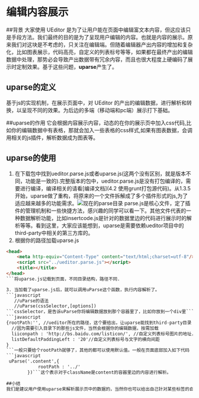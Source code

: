 # 编辑内容展示

##背景
大家使用 UEditor 是为了让用户能在页面中编辑富文本内容，但这应该只是手段方法。我们最终的目的是为了呈现用户编辑的内容。也就是内容的展示。原来我们对这块是不考虑的，只关注在编辑端。但随着编辑器产出内容的增加和复杂化，比如图表展示，代码高亮，自定义的列表标号等等，如果都在最终产出的编辑数据中处理，那势必会导致产出数据带有冗余内容，而且也很大程度上硬编码了展示时定制效果。基于这些问题，**uparse**产生了。

## uparse的定义 
基于js的实现机制，在展示页面中，对 UEditor 的产出的编辑数据，进行解析和转换，以呈现不同的效果。为后边的多端（移动端和pc端）展示打下基础。

##uparse的作用
它会根据内容展示内容，动态的在你的展示页中加入css代码,比如你的编辑数据中有表格，那就会加入一些表格的css样式,如果有图表数据，会调用相关的js插件，解析数据成为图表等。

## uparse的使用

1. 在下载包中找到ueditor.parse.js或者uparse.js(这两个没有区别，就是版本不同，功能是一致的).完整版本的包中，ueditor.parse.js是没有打包编译的，需要进行编译，编译相关的请看[编译文档](4.2 使用grunt打包源代码)。从1.3.5开始，uparse做了重构，将原来的一个文件拆解成了多个插件形式的js,为了适应越来越多的功能需求。![现在的parse目录](images/parse.png) parse.js是核心文件，定了插件的管理机制和一些快捷方法，感兴趣的同学可以看一下。其他文件代表的一种数据解析功能，比如insertcode.js是针对的数据里边的代码进行展示时的解析等等。看到这里，大家应该能想到，uparse是需要依赖ueditor项目中的third-party中相关的第三方库的。
2. 根据你的路径加载uparse.js
```html
<head>
    <meta http-equiv="Content-Type" content="text/html;charset=utf-8"/>
    <script src="../ueditor.parse.js"></script>
    <title></title>
</head>
```将uparse.js记载到页面，不同目录结构，路径不同.

3. 当加载了uparse.js后，就可以调用uParse这个函数，执行内容解析了。
```javascript
   //uParse的语法
   //uParse(cssSelector,[options])
```cssSelector，是告诉uParse你将编辑数据放到那个容器里了，比如你放到一个div里```html <div id="content"><p>dsfsdF</p><p>sdsdf</p></div>```cssSelector就是#content,现在支持3种格式,tag,id,class.也就是你可以渲染页面中多个地方。options是个json对象。基于1.3.5版本，可配置的参数。
```javascript
{rootPath:'', //ueditor所在的路径，这个要给出，让uparse能找到third-party目录
  //因为需要引入目录下的那些js文件，当然会根据你的编辑数据，按需加载
  liiconpath : 'http://bs.baidu.com/listicon/', //自定义列表标号图片的地址，默认是这个地址
  listDefaultPaddingLeft : '20'//自定义列表标号与文字的横向间距
}   
```一般只要给个rootPath就够了，其他的都可以使用默认值。一般在页面底部加入如下代码
```javascript
 uParse('.content',{
            rootPath : '../'
        })```这个表示对于className是content的容器里边的内容进行解析。
        
##小结
我们是建议用户使用uparse来解析展示页中的数据的，当然你也可以给出自己针对某些标签的自定义样式，这个跟uparse是不冲突的.随着可编辑内容的丰富和复杂，展示数据也会变得越来越复杂和难以维护，而且多端展示的需求也越来越强烈。展现数据会变得需要做更多的事情。欢迎大家跟我们进行探讨。
        
